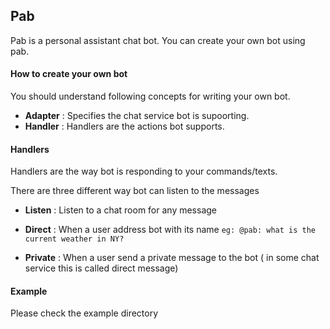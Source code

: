 ## Pab

Pab is a personal assistant chat bot. You can create your own bot using pab.

#### How to create your own bot

You should understand following concepts for writing your own bot.

* **Adapter** : Specifies the chat service bot is supoorting.
* **Handler** : Handlers are the actions bot supports.

#### Handlers

Handlers are the way bot is responding to your commands/texts.

There are three different way bot can listen to the messages

* **Listen** : Listen to a chat room for any message

* **Direct** : When a user address bot with its name `eg: @pab: what is the current weather in NY?`

* **Private** : When a user send a private message to the bot ( in some chat service this is called direct message)


#### Example

Please check the example directory
